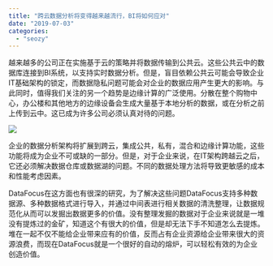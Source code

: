 ```yaml
---
title: "跨云数据分析将变得越来越流行，BI将如何应对"
date: "2019-07-03"
categories: 
  - "seozy"
---
```


越来越多的公司正在实施基于云的策略并将数据传输到公共云。这些公共云中的数据库连接到BI系统，以支持实时数据分析。但是，盲目依赖公共云可能会导致企业IT基础架构的锁定，而数据隐私问题可能会对企业的数据应用产生更大的影响。与此同时，值得我们关注的另一个趋势是边缘计算的广泛使用。分散在整个购物中心，办公楼和其他地方的边缘设备会生成大量基于本地分析的数据，或在分析之前上传到云中。这已成为许多公司必须认真对待的问题。

![](images/word-image-97.png)

企业的数据分析架构将扩展到跨云，集成公共，私有，混合和边缘计算功能，这些功能将成为企业不可或缺的一部分。但是，对于企业来说，在IT架构跨越云之后，它还必须解决数据仓库或数据湖的问题。不同的数据处理方法将导致更敏感的成本和性能考虑因素。

DataFocus在这方面也有很深的研究，为了解决这些问题DataFocus支持多种数据源、多种数据格式进行导入，并通过中间表进行相关数据的清洗整理，让数据规范化从而可以发掘出数据更多的价值。没有整理发掘的数据对于企业来说就是一堆没有提炼过的金矿，知道这个有很大的价值，但是却无法下手不知道怎么去提炼。堆在一起不仅不能给企业带来应有的价值，反而占有企业资源给企业带来很大的资源浪费，而现在DataFocus就是一个很好的自动的熔炉，可以轻松有效的为企业创造价值。
